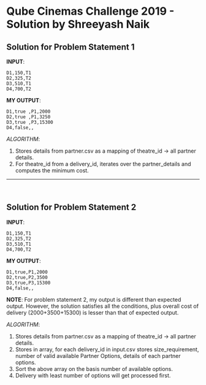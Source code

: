 # Qube Cinemas Challenge 2019 - Solution by Shreeyash Naik

## Solution for Problem Statement 1

**INPUT**:
```
D1,150,T1
D2,325,T2
D3,510,T1
D4,700,T2
```
**MY OUTPUT**:
```
D1,true ,P1,2000
D2,true ,P1,3250
D3,true ,P3,15300
D4,false,,
```

*ALGORITHM*:
1. Stores details from partner.csv as a mapping of theatre_id -> all partner details.
2. For theatre_id from a delivery_id, iterates over the partner_details and computes the minimum cost. 


---
<br/>

## Solution for Problem Statement 2

**INPUT**:
```
D1,150,T1
D2,325,T2
D3,510,T1
D4,700,T2
```

**MY OUTPUT**:
```
D1,true,P1,2000
D2,true,P2,3500
D3,true,P3,15300
D4,false,,
```
**NOTE**: 
For problem statement 2, my output is different than expected output. However, the solution satisfies all the conditions, plus overall cost of delivery (2000+3500+15300) is lesser than that of expected output.

*ALGORITHM*:
1. Stores details from partner.csv as a mapping of theatre_id -> all partner details.
2. Stores in array, for each delivery_id in input.csv stores size_requirement, number of valid available Partner Options, details of each partner options.
3. Sort the above array on the basis number of available options.
4. Delivery with least number of options will get processed first.